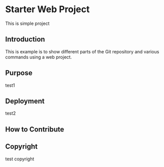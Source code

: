 # Starter Web Project
This is simple project

## Introduction
This is example is to show different parts of the Git repository and various commands using a web project.

## Purpose
test1

## Deployment
test2

## How to Contribute

## Copyright
test copyright